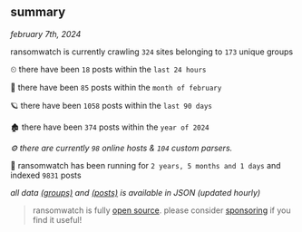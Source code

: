 
## summary
_february 7th, 2024_

ransomwatch is currently crawling `324` sites belonging to `173` unique groups

⏲ there have been `18` posts within the `last 24 hours`

🦈 there have been `85` posts within the `month of february`

🪐 there have been `1058` posts within the `last 90 days`

🏚 there have been `374` posts within the `year of 2024`

_⚙️ there are currently `98` online hosts & `104` custom parsers._

🦕 ransomwatch has been running for `2 years, 5 months and 1 days` and indexed `9831` posts

_all data  [(groups)](http://ransomwhat.telemetry.ltd/groups) and [(posts)](http://ransomwhat.telemetry.ltd/posts) is available in JSON (updated hourly)_

> ransomwatch is fully [open source](https://github.com/joshhighet/ransomwatch#ransomwatch--). please consider [sponsoring](https://github.com/sponsors/joshhighet) if you find it useful!

